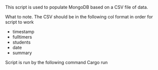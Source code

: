 This script is used to populate MongoDB based on a CSV file of data. 

What to note. The CSV should be in the following col format in order for script to work 
- timestamp
- fulltimers
- students
- date
- summary 


Script is run by the following command
Cargo run
